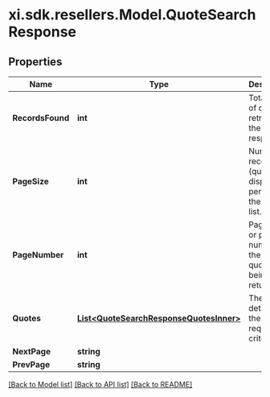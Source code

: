 # xi.sdk.resellers.Model.QuoteSearchResponse

## Properties

Name | Type | Description | Notes
------------ | ------------- | ------------- | -------------
**RecordsFound** | **int** | Total count of quotes retrieved in the request response. | [optional] 
**PageSize** | **int** | Number of records (quotes) displayed per page in the quote list. | [optional] 
**PageNumber** | **int** | Page index or page number for the list of quotes being returned. | [optional] 
**Quotes** | [**List&lt;QuoteSearchResponseQuotesInner&gt;**](QuoteSearchResponseQuotesInner.md) | The quote details for the requested criteria. | [optional] 
**NextPage** | **string** |  | [optional] 
**PrevPage** | **string** |  | [optional] 

[[Back to Model list]](../README.md#documentation-for-models) [[Back to API list]](../README.md#documentation-for-api-endpoints) [[Back to README]](../README.md)

